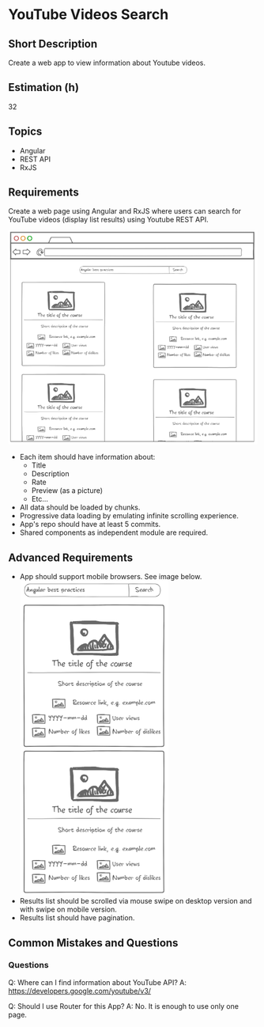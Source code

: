 # YouTube Videos Search

## Short Description

Create a web app to view information about Youtube videos.

## Estimation (h)

32

## Topics

* Angular
* REST API
* RxJS

## Requirements

Create a web page using Angular and RxJS where users can search for YouTube videos (display list results) using Youtube
REST API.

![task_4_index.png](./assets/task_4_index.png)

* Each item should have information about:
  * Title
  * Description
  * Rate
  * Preview (as a picture)
   * Etc...
* All data should be loaded by chunks.
* Progressive data loading by emulating infinite scrolling experience.
* App's repo should have at least 5 commits.
* Shared components as independent module are required.

## Advanced Requirements

* App should support mobile browsers. See image below. ![task_4_index_mobile.png](./assets/task_4_index_mobile.png)
* Results list should be scrolled via mouse swipe on desktop version and with swipe on mobile version.
* Results list should have pagination.

## Common Mistakes and Questions

### Questions

Q: Where can I find information about YouTube API?
A: <https://developers.google.com/youtube/v3/>

Q: Should I use Router for this App?
A: No. It is enough to use only one page.
